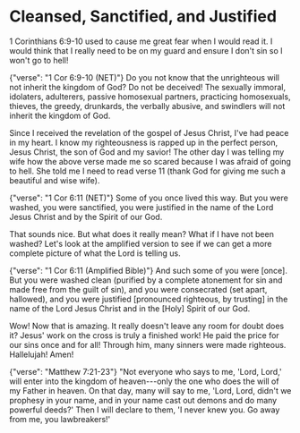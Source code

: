 Cleansed, Sanctified, and Justified
========================================================================

1 Corinthians 6:9-10 used to cause me great fear when I would read it.  I would think that I really need to be on my guard and ensure I don't sin so I won't go to hell!

{"verse": "1 Cor 6:9-10 (NET)"}
Do you not know that the unrighteous will not inherit the kingdom of God? Do not be deceived! The sexually immoral, idolaters, adulterers, passive homosexual partners, practicing homosexuals, thieves, the greedy, drunkards, the verbally abusive, and swindlers will not inherit the kingdom of God.

Since I received the revelation of the gospel of Jesus Christ, I've had peace in my heart.  I know my righteousness is rapped up in the perfect person, Jesus Christ, the son of God and my savior!  The other day I was telling my wife how the above verse made me so scared because I was afraid of going to hell.  She told me I need to read verse 11 (thank God for giving me such a beautiful and wise wife).

{"verse": "1 Cor 6:11 (NET)"}
 Some of you once lived this way. But you were washed, you were sanctified, you were justified in the name of the Lord Jesus Christ and by the Spirit of our God.

That sounds nice.  But what does it really mean?  What if I have not been washed?  Let's look at the amplified version to see if we can get a more complete picture of what the Lord is telling us.

{"verse": "1 Cor 6:11 (Amplified Bible)"}
And such some of you were [once]. But you were washed clean (purified by a complete atonement for sin and made free from the guilt of sin), and you were consecrated (set apart, hallowed), and you were justified [pronounced righteous, by trusting] in the name of the Lord Jesus Christ and in the [Holy] Spirit of our God.

Wow! Now that is amazing.  It really doesn't leave any room for doubt does it?  Jesus' work on the cross is truly a finished work!  He paid the price for our sins once and for all!  Through him, many sinners were made righteous.  Hallelujah!  Amen!

{"verse": "Matthew 7:21-23"}
"Not everyone who says to me, 'Lord, Lord,' will enter into the kingdom of heaven---only the one who does the will of my Father in heaven. On that day, many will say to me, 'Lord, Lord, didn't we prophesy in your name, and in your name cast out demons and do many powerful deeds?' Then I will declare to them, 'I never knew you. Go away from me, you lawbreakers!'

<!--verses that say righteousness is a free gift from God through faith in Jesus Christ-->
